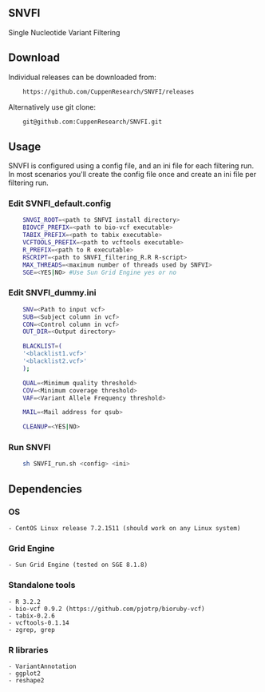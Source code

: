 ## SNVFI 
Single Nucleotide Variant Filtering

## Download
Individual releases can be downloaded from:
```bash
    https://github.com/CuppenResearch/SNVFI/releases
```
Alternatively use git clone:
```bash
    git@github.com:CuppenResearch/SNVFI.git
```

## Usage
SNVFI is configured using a config file, and an ini file for each filtering run. In most scenarios you'll create the config file once and create an ini file per filtering run.

### Edit SVNFI_default.config
```bash
    SNVGI_ROOT=<path to SNFVI install directory>
    BIOVCF_PREFIX=<path to bio-vcf executable>
    TABIX_PREFIX=<path to tabix executable>
    VCFTOOLS_PREFIX=<path to vcftools executable>
    R_PREFIX=<path to R executable>
    RSCRIPT=<path to SNVFI_filtering_R.R R-script>
    MAX_THREADS=<maximum number of threads used by SNFVI>
    SGE=<YES|NO> #Use Sun Grid Engine yes or no
```

### Edit SNVFI_dummy.ini
```bash
    SNV=<Path to input vcf>
    SUB=<Subject column in vcf>
    CON=<Control column in vcf>
    OUT_DIR=<Output directory>

    BLACKLIST=(
    '<blacklist1.vcf>'
    '<blacklist2.vcf>'
    );

    QUAL=<Minimum quality threshold>
    COV=<Minimum coverage threshold>
    VAF=<Variant Allele Frequency threshold>

    MAIL=<Mail address for qsub>

    CLEANUP=<YES|NO>
```

### Run SNVFI
```bash
    sh SNVFI_run.sh <config> <ini>
```

## Dependencies

### OS
    - CentOS Linux release 7.2.1511 (should work on any Linux system)

### Grid Engine
    - Sun Grid Engine (tested on SGE 8.1.8)
    
### Standalone tools
    - R 3.2.2
    - bio-vcf 0.9.2 (https://github.com/pjotrp/bioruby-vcf)
    - tabix-0.2.6
    - vcftools-0.1.14
    - zgrep, grep

### R libraries
    - VariantAnnotation
    - ggplot2
    - reshape2
